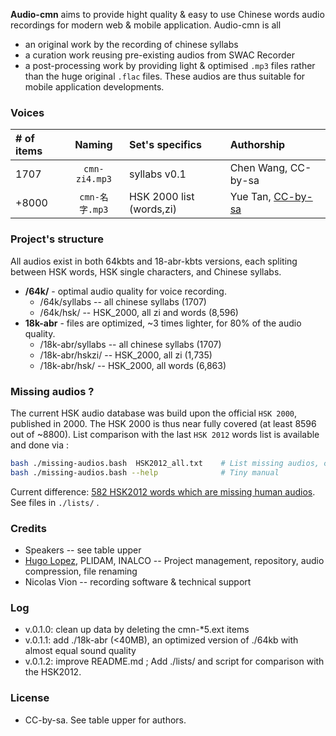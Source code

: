 
**Audio-cmn** aims to provide hight quality & easy to use Chinese words audio recordings for modern web & mobile application. Audio-cmn is all
* an original work by the recording of chinese syllabs
* a curation work reusing pre-existing audios from SWAC Recorder
* a post-processing work by providing light & optimised `.mp3` files rather than the huge original `.flac` files.
These audios are thus suitable for mobile application developments.

### Voices
| # of items | Naming          | Set's specifics | Authorship |
| :--------- |:---------------:|:----------------|:-----------|
| 1707       | `cmn-zi4.mp3`   | syllabs v0.1    | Chen Wang, CC-by-sa |
| +8000      | `cmn-名字.mp3`   | HSK 2000 list (words,zi)  | Yue Tan, [CC-by-sa](http://packs.shtooka.net/cmn-caen-tan/readme.txt) |

### Project's structure
All audios exist in both 64kbts and 18-abr-kbts versions, each spliting between HSK words, HSK single characters, and Chinese syllabs.

* **/64k/** - optimal audio quality for voice recording.
  * /64k/syllabs -- all chinese syllabs (1707)
  * /64k/hsk/ -- HSK_2000, all zi and words (8,596)
* **18k-abr** - files are optimized, ~3 times lighter, for 80% of the audio quality.
  * /18k-abr/syllabs -- all chinese syllabs (1707)
  * /18k-abr/hskzi/ -- HSK_2000, all zi (1,735)
  * /18k-abr/hsk/ -- HSK_2000, all words (6,863)

### Missing audios ?
The current HSK audio database was build upon the official `HSK 2000`, published in 2000. The HSK 2000 is thus near fully covered (at least 8596 out of ~8800). List comparison with the last `HSK 2012` words list is available and done via :

```bash
bash ./missing-audios.bash  HSK2012_all.txt    # List missing audios, compared to input list of words
bash ./missing-audios.bash --help              # Tiny manual
```

Current difference: [582 HSK2012 words which are missing human audios](http://jsfiddle.net/fduyws3x/2/). See files in `./lists/` .

### Credits
* Speakers -- see table upper
* [Hugo Lopez](http://github.com/hugolpz), PLIDAM, INALCO -- Project management, repository, audio compression, file renaming
* Nicolas Vion -- recording software & technical support

### Log
* v.0.1.0: clean up data by deleting the cmn-*5.ext items
* v.0.1.1: add ./18k-abr (<40MB), an optimized version of ./64kb with almost equal sound quality
* v.0.1.2: improve README.md ; Add ./lists/ and script for comparison with the HSK2012.

### License
* CC-by-sa. See table upper for authors.
